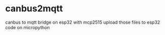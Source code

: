 # canbus2mqtt
canbus to mqtt bridge on esp32 with mcp2515 
upload those files to esp32 
code on micropython
